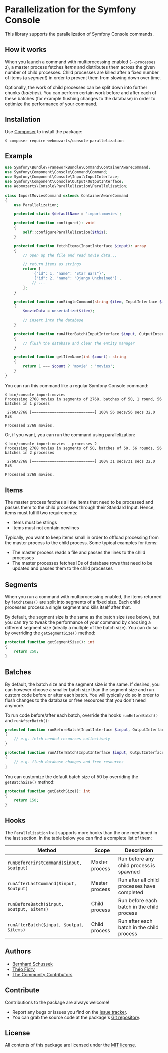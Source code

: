 Parallelization for the Symfony Console
=======================================

This library supports the parallelization of Symfony Console commands. 

How it works
------------

When you launch a command with multiprocessing enabled (`--processes 2`), a
master process fetches *items* and distributes them across the given number of
child processes. Child processes are killed after a fixed number of items
(a *segment*) in order to prevent them from slowing down over time.

Optionally, the work of child processes can be split down into further chunks
(*batches*). You can perform certain work before and after each of these batches
(for example flushing changes to the database) in order to optimize the
performance of your command.

Installation
------------

Use [Composer] to install the package:

```
$ composer require webmozarts/console-parallelization
```

Example
-------

```php
use Symfony\Bundle\FrameworkBundle\Command\ContainerAwareCommand;
use Symfony\Component\Console\Command\Command;
use Symfony\Component\Console\Input\InputInterface;
use Symfony\Component\Console\Output\OutputInterface;
use Webmozarts\Console\Parallelization\Parallelization;

class ImportMoviesCommand extends ContainerAwareCommand
{
    use Parallelization;

    protected static $defaultName = 'import:movies';

    protected function configure(): void
    {
        self::configureParallelization($this);
    }

    protected function fetchItems(InputInterface $input): array
    {
        // open up the file and read movie data...

        // return items as strings
        return [
            '{"id": 1, "name": "Star Wars"}',
            '{"id": 2, "name": "Django Unchained"}',
            // ...
        ];
    }

    protected function runSingleCommand(string $item, InputInterface $input, OutputInterface $output): void
    {
        $movieData = unserialize($item);
   
        // insert into the database
    }

    protected function runAfterBatch(InputInterface $input, OutputInterface $output, array $items): void
    {
        // flush the database and clear the entity manager
    }

    protected function getItemName(int $count): string
    {
        return 1 === $count ? 'movie' : 'movies';
    }
}
```

You can run this command like a regular Symfony Console command:

```
$ bin/console import:movies
Processing 2768 movies in segments of 2768, batches of 50, 1 round, 56 batches in 1 process

 2768/2768 [============================] 100% 56 secs/56 secs 32.0 MiB
            
Processed 2768 movies.
```

Or, if you want, you can run the command using parallelization:

```
$ bin/console import:movies --processes 2
Processing 2768 movies in segments of 50, batches of 50, 56 rounds, 56 batches in 2 processes

 2768/2768 [============================] 100% 31 secs/31 secs 32.0 MiB
            
Processed 2768 movies.
```

Items
-----

The master process fetches all the items that need to be processed and passes
them to the child processes through their Standard Input. Hence, items must
fulfill two requirements:

* Items must be strings
* Items must not contain newlines

Typically, you want to keep items small in order to offload processing from the
master process to the child process. Some typical examples for items:

* The master process reads a file and passes the lines to the child processes
* The master processes fetches IDs of database rows that need to be updated and passes them to the child processes

Segments
--------

When you run a command with multiprocessing enabled, the items returned by
`fetchItems()` are split into segments of a fixed size. Each child processes
process a single segment and kills itself after that.

By default, the segment size is the same as the batch size (see below), but you 
can try to tweak the performance of your command by choosing a different segment
size (ideally a multiple of the batch size). You can do so by overriding the 
`getSegmentSize()` method:

```php
protected function getSegmentSize(): int
{
    return 250;
}
```

Batches
-------

By default, the batch size and the segment size is the same. If desired, you can
however choose a smaller batch size than the segment size and run custom code
before or after each batch. You will typically do so in order to flush changes
to the database or free resources that you don't need anymore.

To run code before/after each batch, override the hooks `runBeforeBatch()` and
`runAfterBatch()`:

```php
protected function runBeforeBatch(InputInterface $input, OutputInterface $output, array $items): void
{
    // e.g. fetch needed resources collectively
}

protected function runAfterBatch(InputInterface $input, OutputInterface $output, array $items): void
{
    // e.g. flush database changes and free resources
}
```

You can customize the default batch size of 50 by overriding the `getBatchSize()`
method:

```php
protected function getBatchSize(): int
{
    return 150;
}
```

Hooks
-----

The `Parallelization` trait supports more hooks than the one mentioned in the
last section. In the table below you can find a complete list of them:

| Method                                    | Scope          | Description                                  |
|-------------------------------------------|----------------|----------------------------------------------|
| `runBeforeFirstCommand($input, $output)`  | Master process | Run before any child process is spawned      |
| `runAfterLastCommand($input, $output)`    | Master process | Run after all child processes have completed |
| `runBeforeBatch($input, $output, $items)` | Child process  | Run before each batch in the child process   |
| `runAfterBatch($input, $output, $items)`  | Child process  | Run after each batch in the child process    |

Authors
-------

* [Bernhard Schussek]
* [Théo Fidry]
* [The Community Contributors]

Contribute
----------

Contributions to the package are always welcome!

* Report any bugs or issues you find on the [issue tracker].
* You can grab the source code at the package's [Git repository].

License
-------

All contents of this package are licensed under the [MIT license].

[Composer]: https://getcomposer.org
[Bernhard Schussek]: http://webmozarts.com
[Théo Fidry]: http://webmozarts.com
[The Community Contributors]: https://github.com/webmozarts/console-parallelization/graphs/contributors
[issue tracker]: https://github.com/webmozarts/console-parallelization/issues
[Git repository]: https://github.com/webmozarts/console-parallelization
[MIT license]: LICENSE.md_
